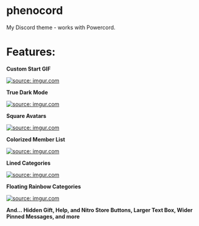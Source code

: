 # phenocord
My Discord theme - works with Powercord.

# Features:

**Custom Start GIF**

<a href="https://imgur.com/Rwxn74W"><img src="https://i.imgur.com/Rwxn74W.png" title="source: imgur.com" /></a>

**True Dark Mode**

<a href="https://imgur.com/GAFNv4R"><img src="https://i.imgur.com/GAFNv4R.png" title="source: imgur.com" /></a>

**Square Avatars**

<a href="https://imgur.com/5WYQ8pM"><img src="https://i.imgur.com/5WYQ8pM.png" title="source: imgur.com" /></a>

**Colorized Member List**

<a href="https://imgur.com/qaHEwNn"><img src="https://i.imgur.com/qaHEwNn.png" title="source: imgur.com" /></a>

**Lined Categories**

<a href="https://imgur.com/wUmUME2"><img src="https://i.imgur.com/wUmUME2.png" title="source: imgur.com" /></a>

**Floating Rainbow Categories**

<a href="https://imgur.com/mXCYa6o"><img src="https://i.imgur.com/mXCYa6o.png" title="source: imgur.com" /></a>

**And... Hidden Gift, Help, and Nitro Store Buttons, Larger Text Box, Wider Pinned Messages, and more**

